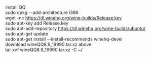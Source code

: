 install QQ  
sudo dpkg --add-architecture i386  
wget -nc https://dl.winehq.org/wine-builds/Release.key  
sudo apt-key add Release.key  
sudo apt-add-repository https://dl.winehq.org/wine-builds/ubuntu/  
sudo apt-get update  
sudo apt-get install --install-recommends winehq-devel  
download wineQQ8.9_19990.tar.xz above   
tar xvf wineQQ8.9_19990.tar.xz -C ~/  
